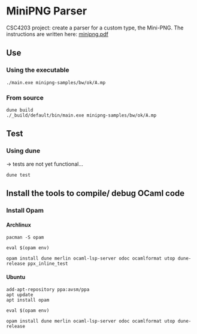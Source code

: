 # MiniPNG Parser
CSC4203 project: create a parser for a custom type, the Mini-PNG. The instructions are written here: 
[minipng.pdf](minipng.pdf)

## Use 
### Using the executable 
```shell
./main.exe minipng-samples/bw/ok/A.mp
```

### From source 
```shell
dune build 
./_build/default/bin/main.exe minipng-samples/bw/ok/A.mp
```

## Test 
### Using dune 
&rarr; tests are not yet functional...
```shell
dune test 
```

## Install the tools to compile/ debug OCaml code
### Install Opam
#### Archlinux 
```shell
pacman -S opam

eval $(opam env)

opam install dune merlin ocaml-lsp-server odoc ocamlformat utop dune-release ppx_inline_test
```

#### Ubuntu 
```shell
add-apt-repository ppa:avsm/ppa
apt update
apt install opam

eval $(opam env)

opam install dune merlin ocaml-lsp-server odoc ocamlformat utop dune-release
```